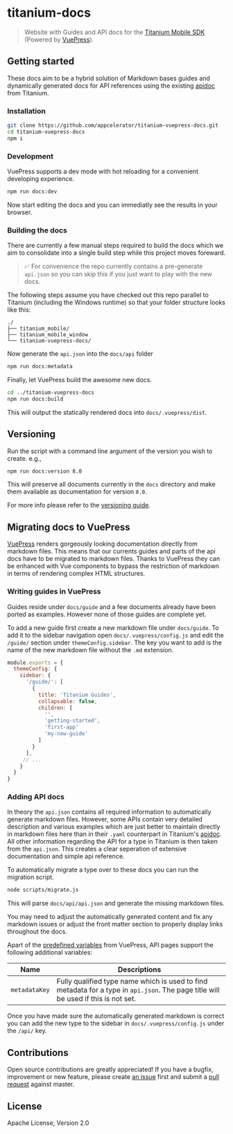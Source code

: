 # titanium-docs

> Website with Guides and API docs for the [Titanium Mobile SDK](https://github.com/appcelerator/titanium_mobile) (Powered by [VuePress](https://vuepress.vuejs.org/)).

## Getting started

These docs aim to be a hybrid solution of Markdown bases guides and dynamically generated docs for API references using the existing [apidoc](https://github.com/appcelerator/titanium_mobile/tree/master/apidoc) from Titanium.

### Installation

```bash
git clone https://github.com/appcelerator/titanium-vuepress-docs.git
cd titanium-vuepress-docs
npm i
```

### Development

VuePress supports a dev mode with hot reloading for a convenient developing experience.

```bash
npm run docs:dev
```

Now start editing the docs and you can immediatly see the results in your browser.

### Building the docs

There are currently a few manual steps required to build the docs which we aim to consolidate into a single build step while this project moves foreward.

> ✅ For convenience the repo currently contains a pre-generate `api.json` so you can skip this if you just want to play with the new docs.

The following steps assume you have checked out this repo parallel to Titanium (including the Windows runtime) so that your folder structure looks like this:

```
./
├── titanium_mobile/
├── titanium_mobile_window
└── titanium-vuepress-docs/
```

Now generate the `api.json` into the `docs/api` folder

```bash
npm run docs:metadata
```

Finally, let VuePress build the awesome new docs.

```bash
cd ../titanium-vuepress-docs
npm run docs:build
```

This will output the statically rendered docs into `docs/.vuepress/dist`.

## Versioning

Run the script with a command line argument of the version you wish to create. e.g.,

```bash
npm run docs:version 8.0
```

This will preserve all documents currently in the `docs` directory and make them available as documentation for version `8.0`.

For more info please refer to the [versioning guide](https://titanium-docs-devkit.netlify.com/guide/versioning.html).

## Migrating docs to VuePress

[VuePress](https://vuepress.vuejs.org/) renders gorgeously looking documentation directly from markdown files. This means that our currents guides and parts of the api docs have to be migrated to markdown files. Thanks to VuePress they can be enhanced with Vue components to bypass the restriction of markdown in terms of rendering complex HTML structures.

### Writing guides in VuePress

Guides reside under `docs/guide` and a few documents already have been ported as examples. However none of those guides are complete yet.

To add a new guide first create a new markdown file under `docs/guide`. To add it to the sidebar navigation open `docs/.vuepress/config.js` and edit the `/guide/` section under `themeConfig.sidebar`. The key you want to add is the name of the new markdown file without the `.md` extension.

```js
module.exports = {
  themeConfig: {
    sidebar: {
      '/guide/': [
        {
          title: 'Titanium Guides',
          collapsable: false,
          children: [
            '',
            'getting-started',
            'first-app'
            'my-new-guide'
          ]
        }
      ],
     // ...
    }
  }
}
```

### Adding API docs

In theory the `api.json` contains all required information to automatically generate markdown files. However, some APIs contain very detailed description and various examples which are just better to maintain directly in markdown files here than in their `.yaml` counterpart in Titanium's [apidoc](https://github.com/appcelerator/titanium_mobile/tree/master/apidoc). All other information regarding the API for a type in Titanium is then taken from the `api.json`. This creates a clear seperation of extensive documentation and simple api reference.

To automatically migrate a type over to these docs you can run the migration script.

```bash
node scripts/migrate.js
```

This will parse `docs/api/api.json` and generate the missing markdown files.

You may need to adjust the automatically generated content and fix any markdown issues or adjust the front matter section to properly display links throughout the docs.

Apart of the [predefined variables](https://vuepress.vuejs.org/guide/frontmatter.html#predefined-variables) from VuePress, API pages support the following additional variables:

| Name | Descriptions |
| --- | --- |
| `metadataKey` | Fully qualified type name which is used to find metadata for a type in `api.json`. The page title will be used if this is not set. |

Once you have made sure the automatically generated markdown is correct you can add the new type to the sidebar in `docs/.vuepress/config.js` under the `/api/` key.

## Contributions

Open source contributions are greatly appreciated! If you have a bugfix, improvement or new feature, please create
[an issue](https://github.com/appcelerator/titanium-vuepress-docs/issues/new) first and submit a [pull request](https://github.com/appcelerator/titanium-vuepress-docs/pulls/new) against master.

## License

Apache License, Version 2.0
